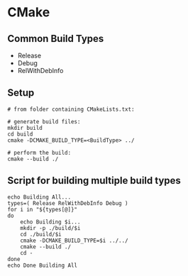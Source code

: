 # CMake

## Common Build Types
* Release
* Debug
* RelWithDebInfo

## Setup
```
# from folder containing CMakeLists.txt:

# generate build files:
mkdir build
cd build
cmake -DCMAKE_BUILD_TYPE=<BuildType> ../

# perform the build:
cmake --build ./
```

## Script for building multiple build types
```
echo Building All...
types=( Release RelWithDebInfo Debug )
for i in "${types[@]}"
do
	echo Building $i...
	mkdir -p ./build/$i
	cd ./build/$i
	cmake -DCMAKE_BUILD_TYPE=$i ../../
	cmake --build ./
	cd -
done
echo Done Building All
```
